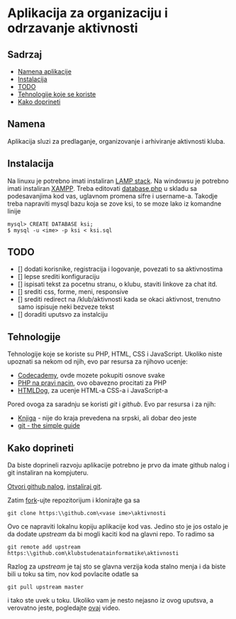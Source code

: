 # Aplikacija za organizaciju i odrzavanje aktivnosti

## Sadrzaj 

- [Namena aplikacije](#namena) 
- [Instalacija](#instalacija)
- [TODO](#todo)
- [Tehnologije koje se koriste](#tehnologije)
- [Kako doprineti](#kako-doprineti)


## Namena 
Aplikacija sluzi za predlaganje, organizovanje i arhiviranje aktivnosti kluba. 

## Instalacija 
Na linuxu je potrebno imati instaliran [LAMP stack](http://howtoubuntu.org/how-to-install-lamp-on-ubuntu). 
Na windowsu je potrebno imati instaliran [XAMPP](https://www.apachefriends.org/index.html). 
Treba editovati [database.php](https://github.com/atpgamma/ksi3/blob/master/app/database.php) u skladu sa podesavanjima kod vas, uglavnom promena sifre i username-a. 
Takodje treba napraviti mysql bazu koja se zove ksi, to se moze lako iz komandne linije 
```
mysql> CREATE DATABASE ksi; 
$ mysql -u <ime> -p ksi < ksi.sql
```

## TODO
- [] dodati korisnike, registracija i logovanje, povezati to sa aktivnostima
- [] lepse srediti konfiguraciju
- [] ispisati tekst za pocetnu stranu, o klubu, staviti linkove za chat itd.
- [] srediti css, forme, meni, responsive
- [] srediti redirect na /klub/aktivnosti kada se okaci aktivnost, trenutno samo ispisuje neki bezveze tekst
- [] doraditi uputsvo za instalciju 
 
## Tehnologije
Tehnologije koje se koriste su PHP, HTML, CSS i JavaScript. Ukoliko niste upoznati sa nekom od njih, evo par resursa za njihovo ucenje: 


 - [Codecademy](https://www.codecademy.com/), ovde mozete pokupiti osnove svake 
 - [PHP na pravi nacin](http://phpsrbija.github.io/php-the-right-way/), ovo obavezno procitati za PHP 
 - [HTMLDog](http://htmldog.com/guides/), za ucenje HTML-a CSS-a i JavaScript-a 
 
 
Pored ovoga za saradnju se koristi *git* i *github*. Evo par resursa i za njih: 
 
 
 - [Knjiga](https://git-scm.com/book/sr/v2) - nije do kraja prevedena na srpski, ali dobar deo jeste
 - [git - the simple guide ](http://rogerdudler.github.io/git-guide/) 
 
 


## Kako doprineti 
Da biste doprineli razvoju aplikacije potrebno je prvo da imate github nalog i git instaliran na kompjuteru. 

[Otvori github nalog](https://github.com/join?source=header-home), [instaliraj git](https://git-scm.com/book/en/v2/Getting-Started-Installing-Git). 

Zatim [fork](http://i.imgur.com/mDYVhkX.png)-ujte repozitorijum i  klonirajte ga sa 

  `git clone https:\\github.com\<vase ime>\aktivnosti` 
  
 Ovo ce napraviti lokalnu kopiju aplikacije kod vas. Jedino sto je jos ostalo je da dodate *upstream* da bi mogli kaciti kod na glavni repo. To radimo sa 
 
 `git remote add upstream https:\\github.com\klubstudenatainformatike\aktivnosti`  
 
 Razlog za *upstream* je taj sto se glavna verzija koda stalno menja i da biste bili u toku sa tim, nov kod povlacite odatle sa 
 
 `git pull upstream master` 
 
 
 i tako ste uvek u toku. Ukoliko vam je nesto nejasno iz ovog uputsva, a verovatno jeste, pogledajte [ovaj](https://www.youtube.com/watch?v=mENDYhfxH-o) video.

